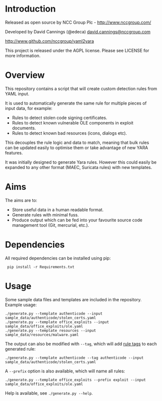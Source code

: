 # Introduction

Released as open source by NCC Group Plc - http://www.nccgroup.com/

Developed by David Cannings (@edeca) <david.cannings@nccgroup.com>

http://www.github.com/nccgroup/yaml2yara

This project is released under the AGPL license.  Please see LICENSE for more information.

# Overview

This repository contains a script that will create custom detection rules from YAML input.

It is used to automatically generate the same rule for multiple pieces of input data, for example:

 * Rules to detect stolen code signing certificates.
 * Rules to detect known vulnerable OLE components in exploit documents.
 * Rules to detect known bad resources (icons, dialogs etc).

This decouples the rule logic and data to match, meaning that bulk rules can be updated easily to optimise them or take advantage of new YARA features.

It was initially designed to generate Yara rules.  However this could easily be expanded to any other format (MAEC, Suricata rules) with new templates.

# Aims

The aims are to:

 * Store useful data in a human readable format.
 * Generate rules with minimal fuss.
 * Produce output which can be fed into your favourite source code management tool (Git, mercurial, etc.).

# Dependencies

All required dependencies can be installed using pip:

     pip install -r Requirements.txt

# Usage

Some sample data files and templates are included in the repository.  Example usage:

    ./generate.py --template authenticode --input sample_data/authenticode/stolen_certs.yaml
    ./generate.py --template office_exploits --input sample_data/office_exploits/ole.yaml
    ./generate.py --template resources --input sample_data/resources/malware.yaml

The output can also be modified with `--tag`, which will add [rule tags](http://yara.readthedocs.io/en/latest/writingrules.html#rule-tags) to each generated rule:

    ./generate.py --template authenticode --tag authenticode --input sample_data/authenticode/stolen_certs.yaml

A `--prefix` option is also available, which will name all rules:

    ./generate.py --template office_exploits --prefix exploit --input sample_data/office_exploits/ole.yaml

Help is available, see `./generate.py --help`.